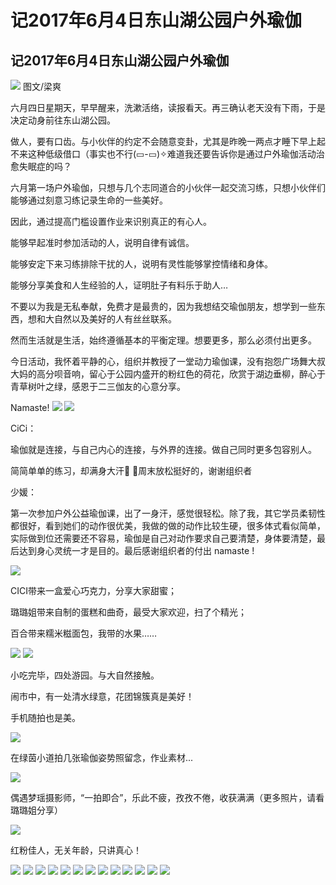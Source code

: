 # 记2017年6月4日东山湖公园户外瑜伽


## **记2017年6月4日东山湖公园户外瑜伽**

![](https://oss.sssmoe.com/wp-content/uploads202406062157323.jpg)
图文/梁爽

六月四日星期天，早早醒来，洗漱活络，读报看天。再三确认老天没有下雨，于是决定动身前往东山湖公园。

做人，要有口齿。与小伙伴的约定不会随意变卦，尤其是昨晚一两点才睡下早上起不来这种低级借口（事实也不行(▭-▭)✧难道我还要告诉你是通过户外瑜伽活动治愈失眠症的吗？

六月第一场户外瑜伽，只想与几个志同道合的小伙伴一起交流习练，只想小伙伴们能够通过刻意习练记录生命的一些美好。

因此，通过提高门槛设置作业来识别真正的有心人。

能够早起准时参加活动的人，说明自律有诚信。

能够安定下来习练排除干扰的人，说明有灵性能够掌控情绪和身体。

能够分享美食和人生经验的人，证明肚子有料乐于助人…

不要以为我是无私奉献，免费才是最贵的，因为我想结交瑜伽朋友，想学到一些东西，想和大自然以及美好的人有丝丝联系。

然而生活就是生活，始终遵循基本的平衡定理。想要更多，那么必须付出更多。

今日活动，我怀着平静的心，组织并教授了一堂动力瑜伽课，没有抱怨广场舞大叔大妈的高分呗音响，留心于公园内盛开的粉红色的荷花，欣赏于湖边垂柳，醉心于青草树叶之绿，感恩于二三伽友的心意分享。

Namaste!
![](https://oss.sssmoe.com/wp-content/uploads202406062157324.jpg)
![](https://oss.sssmoe.com/wp-content/uploads202406062157325.jpg)

CiCi：

瑜伽就是连接，与自己内心的连接，与外界的连接。做自己同时更多包容别人。

简简单单的练习，却满身大汗 ，周末放松挺好的，谢谢组织者                         



少媛：

第一次参加户外公益瑜伽课，出了一身汗，感觉很轻松。除了我，其它学员柔韧性都很好，看到她们的动作很优美，我做的做的动作比较生硬，很多体式看似简单，实际做到位还需要还不容易，瑜伽是自己对动作要求自己要清楚，身体要清楚，最后达到身心灵统一才是目的。最后感谢组织者的付出 namaste  !  

![](https://oss.sssmoe.com/wp-content/uploads202406062157326.jpg)

CICI带来一盒爱心巧克力，分享大家甜蜜；

璐璐姐带来自制的蛋糕和曲奇，最受大家欢迎，扫了个精光；

百合带来糯米糍面包，我带的水果……

![](https://oss.sssmoe.com/wp-content/uploads202406062157327.jpg)
![](https://oss.sssmoe.com/wp-content/uploads202406062157328.jpg)

小吃完毕，四处游园。与大自然接触。

闹市中，有一处清水绿意，花团锦簇真是美好！

手机随拍也是美。

![](https://oss.sssmoe.com/wp-content/uploads202406062157329.jpg)

在绿茵小道拍几张瑜伽姿势照留念，作业素材...

![](https://oss.sssmoe.com/wp-content/uploads202406062157330.jpg)

偶遇梦瑶摄影师，“一拍即合”，乐此不疲，孜孜不倦，收获满满（更多照片，请看璐璐姐分享）

![](https://oss.sssmoe.com/wp-content/uploads202406062157331.jpg)

红粉佳人，无关年龄，只讲真心！

![](https://oss.sssmoe.com/wp-content/uploads202406062157332.jpg)
![](https://oss.sssmoe.com/wp-content/uploads202406062157333.jpg)
![](https://oss.sssmoe.com/wp-content/uploads202406062157334.jpg)
![](https://oss.sssmoe.com/wp-content/uploads202406062157335.jpg)
![](https://oss.sssmoe.com/wp-content/uploads202406062157336.jpg)
![](https://oss.sssmoe.com/wp-content/uploads202406062157337.jpg)
![](https://oss.sssmoe.com/wp-content/uploads202406062157338.jpg)
![](https://oss.sssmoe.com/wp-content/uploads202406062157339.jpg)
![](https://oss.sssmoe.com/wp-content/uploads202406062157340.jpg)
![](https://oss.sssmoe.com/wp-content/uploads202406062157341.jpg)
![](https://oss.sssmoe.com/wp-content/uploads202406062157342.jpg)
![](https://oss.sssmoe.com/wp-content/uploads202406062157343.jpg)
![](https://oss.sssmoe.com/wp-content/uploads202406062157344.jpg)
